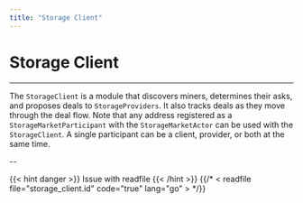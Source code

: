```yaml
---
title: "Storage Client"
---
```


# Storage Client
---

The `StorageClient` is a module that discovers miners, determines their asks, and proposes deals to `StorageProviders`. It also tracks deals as they move through the deal flow. Note that any address registered as a `StorageMarketParticipant` with the `StorageMarketActor` can be used with the `StorageClient`. A single participant can be a client, provider, or both at the same time.

--

{{< hint danger >}}
Issue with readfile
{{< /hint >}}
{{/* < readfile file="storage_client.id" code="true" lang="go" > */}}

<!-- # Storage Client State Machine -->
